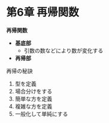 # 第6章 再帰関数

**再帰関数**
 - **基底部**
   - 引数の数などにより数が変化する
 - **再帰部**

再帰の秘訣
 1. 型を定義
 2. 場合分けをする
 3. 簡単な方を定義
 4. 複雑な方を定義
 5. 一般化して単純にする